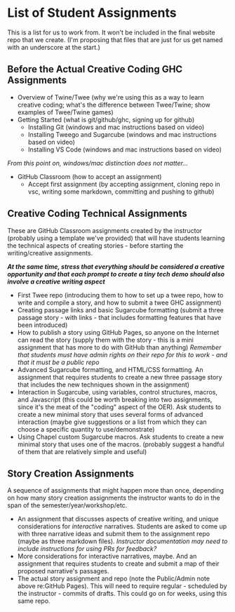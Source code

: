 # List of Student Assignments

This is a list for us to work from. It won't be included in the final website repo that we create. (I'm proposing that files that are just for us get named with an underscore at the start.)

## Before the Actual Creative Coding GHC Assignments

* Overview of Twine/Twee (why we're using this as a way to learn creative coding; what's the difference between Twee/Twine; show examples of Twee/Twine games)
* Getting Started (what is git/github/ghc, signing up for github)
  * Installing Git (windows and mac instructions based on video)
  * Installing Tweego and Sugarcube (windows and mac instructions based on video)
  * Installing VS Code (windows and mac instructions based on video)

*From this point on, windows/mac distinction does not matter...*

* GitHub Classroom (how to accept an assignment)
  * Accept first assignment (by accepting assignment, cloning repo in vsc, writing some markdown, committing and pushing to github)

## Creative Coding Technical Assignments

These are GitHub Classroom assignments created by the instructor (probably using a template we've provided) that will have students learning the technical aspects of creating stories - before starting the writing/creative assignments. 

***At the same time, stress that everything should be considered a creative opportunity and that each prompt to create a tiny tech demo should also involve a creative writing aspect***

* First Twee repo (introducing them to how to set up a twee repo, how to write and compile a story, and how to submit a twee GHC assignment)
* Creating passage links and basic Sugarcube formatting (submit a three passage story - with links - that includes formatting features that have been introduced)
* How to publish a story using GitHub Pages, so anyone on the Internet can read the story (supply them with the story - this is a mini assignment that has more to do with GitHub than anything) *Remember that students must have admin rights on their repo for this to work - and that it must be a public repo*
* Advanced Sugarcube formatting, and HTML/CSS formatting. An assignment that requires students to create a new three passage story that includes the new techniques shown in the assignment)
* Interaction in Sugarcube, using variables, control structures, macros, and Javascript (this could be worth breaking into two assignments, since it's the meat of the "coding" aspect of the OER). Ask students to create a new minimal story that uses several forms of advanced interaction (maybe give suggestions or a list from which they can choose a specific quantity to use/demonstrate)
* Using Chapel custom Sugarcube macros. Ask students to create a new minimal story that uses one of the macros. (probably suggest a handful of them that are relatively simple and useful)

## Story Creation Assignments

A sequence of assignments that might happen more than once, depending on how many story creation assignments the instructor wants to do in the span of the semester/year/workshop/etc.

* An assignment that discusses aspects of creative writing, and unique considerations for *interactive* narratives. Students are asked to come up with three narrative ideas and submit them to the assignment repo (maybe as three markdown files). *Instructor documentation may need to include instructions for using PRs for feedback?*
* More considerations for interactive narratives, maybe. And an assignment that requires students to create and submit a map of their proposed narrative's passages.
* The actual story assignment and repo (note the Public/Admin note above re:GitHub Pages). This will need to require regular - scheduled by the instructor - commits of drafts. This could go on for weeks, using this same repo.
